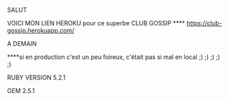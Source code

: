 SALUT

VOICI MON LIEN HEROKU pour ce superbe CLUB GOSSIP ****
https://club-gossip.herokuapp.com/



A DEMAIN




****si en production c'est un peu foireux, c'était pas si mal en local ;) ;) ;) ;) ;) 



RUBY VERSION 5.2.1

GEM 2.5.1